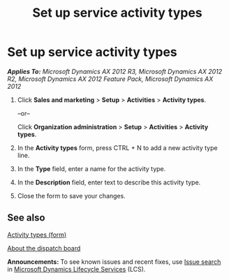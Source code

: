 ﻿---
title: Set up service activity types
TOCTitle: Set up service activity types
ms:assetid: 51d015ee-1f6f-4676-b5d7-ce46ad360641
ms:mtpsurl: https://technet.microsoft.com/en-us/library/Gg212783(v=AX.60)
ms:contentKeyID: 36057272
ms.date: 04/18/2014
mtps_version: v=AX.60
_tocRel: gg213684(v=ax.60)/toc.json
---

# Set up service activity types 


_**Applies To:** Microsoft Dynamics AX 2012 R3, Microsoft Dynamics AX 2012 R2, Microsoft Dynamics AX 2012 Feature Pack, Microsoft Dynamics AX 2012_

1.  Click **Sales and marketing** \> **Setup** \> **Activities** \> **Activity types**.
    
    –or–
    
    Click **Organization administration** \> **Setup** \> **Activities** \> **Activity types**.

2.  In the **Activity types** form, press CTRL + N to add a new activity type line.

3.  In the **Type** field, enter a name for the activity type.

4.  In the **Description** field, enter text to describe this activity type.

5.  Close the form to save your changes.

## See also

[Activity types (form)](https://technet.microsoft.com/en-us/library/aa583718\(v=ax.60\))

[About the dispatch board](about-the-dispatch-board.md)

  
**Announcements:** To see known issues and recent fixes, use [Issue search](http://go.microsoft.com/fwlink/?linkid=389258) in [Microsoft Dynamics Lifecycle Services](http://go.microsoft.com/fwlink/?linkid=306505) (LCS).

